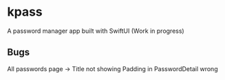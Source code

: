 # kpass
A password manager app built with SwiftUI (Work in progress)


## Bugs
All passwords page -> Title not showing 
Padding in PasswordDetail wrong
